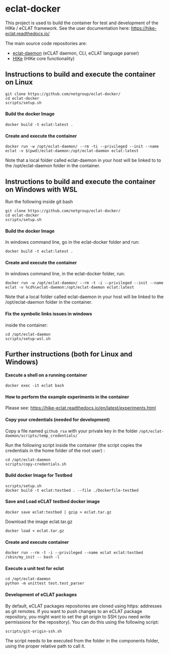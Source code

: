 # eclat-docker

This project is used to build the container for test and development of the HIKe / eCLAT framework.
See the user documentation here: https://hike-eclat.readthedocs.io/

The main source code repositories are:

* [eclat-daemon](https://github.com/netgroup/eclat-daemon) (eCLAT daemon, CLI, eCLAT language parser)
* [HIKe](https://github.com/netgroup/hike-public) (HIKe core functionality)

## Instructions to build and execute the container on Linux

```shell
git clone https://github.com/netgroup/eclat-docker/
cd eclat-docker
scripts/setup.sh
```
#### Build the docker Image

```shell
docker build -t eclat:latest .
```
#### Create and execute the container

```shell
docker run -w /opt/eclat-daemon/ --rm -ti --privileged --init --name eclat -v $(pwd)/eclat-daemon:/opt/eclat-daemon eclat:latest
```

Note that a local folder called eclat-daemon in your host will be linked to to the /opt/eclat-daemon folder in the container.

## Instructions to build and execute the container on Windows with WSL

Run the following inside git bash

```shell
git clone https://github.com/netgroup/eclat-docker/
cd eclat-docker
scripts/setup.sh
```
#### Build the docker Image

In windows command line, go in the eclat-docker folder and run:
```shell
docker build -t eclat:latest .
```

#### Create and execute the container
In windows command line, in the eclat-docker folder, run:

```shell
docker run -w /opt/eclat-daemon/ --rm -t -i --privileged --init --name eclat -v %cd%\eclat-daemon:/opt/eclat-daemon eclat:latest
```

Note that a local folder called eclat-daemon in your host will be linked to the /opt/eclat-daemon folder in the container.

#### Fix the symbolic links issues in windows

inside the container:

```shell
cd /opt/eclat-daemon
scripts/setup-wsl.sh
```

## Further instructions (both for Linux and Windows)

#### Execute a shell on a running container

```shell
docker exec -it eclat bash
```
#### How to perform the example experiments in the container

Please see: https://hike-eclat.readthedocs.io/en/latest/experiments.html

#### Copy your credentials (needed for development)

Copy a file named `github_rsa` with your private key in the folder `/opt/eclat-daemon/scripts/temp_credentials/`

Run the following script inside the container (the script copies the credentials in the home folder of the root user) :

```shell
cd /opt/eclat-daemon
scripts/copy-credentials.sh
```

#### Build docker Image for Testbed

```shell
scripts/setup.sh
docker build -t eclat:testbed . --file ./Dockerfile-testbed
```

#### Save and Load eCLAT testbed docker image

```shell
docker save eclat:testbed | gzip > eclat.tar.gz
```

Download the image eclat.tar.gz

```shell
docker load < eclat.tar.gz
```

#### Create and execute container

```shell
docker run --rm -t -i --privileged --name eclat eclat:testbed  /sbin/my_init -- bash -l 
```
#### Execute a unit test for eclat

```shell
cd /opt/eclat-daemon
python -m unittest test.test_parser
```

#### Development of eCLAT packages

By default, eCLAT packages repositories are cloned using https: addresses as git remotes. If you want to push changes to an eCLAT package repository, you might want to set the git origin to SSH (you need write permissions for the repository). You can do this using the following script:

```
scripts/git-origin-ssh.sh
```

The script needs to be executed from the folder in the components folder, using the proper relative path to call it.

